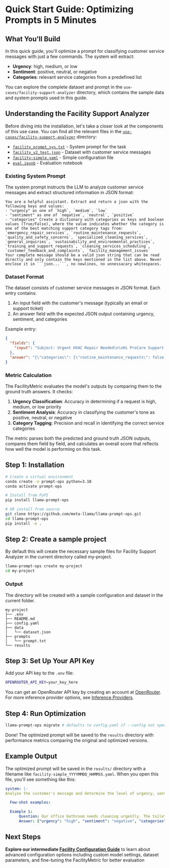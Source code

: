 # Quick Start Guide: Optimizing Prompts in 5 Minutes

## What You'll Build

In this quick guide, you'll optimize a prompt for classifying customer service messages with just a few commands. The system will extract:

- **Urgency**: high, medium, or low
- **Sentiment**: positive, neutral, or negative
- **Categories**: relevant service categories from a predefined list

You can explore the complete dataset and prompt in the `use-cases/facility-support-analyzer` directory, which contains the sample data and system prompts used in this guide.

## Understanding the Facility Support Analyzer

Before diving into the installation, let's take a closer look at the components of this use case. You can find all the relevant files in the [`use-cases/facility-support-analyzer`](../../use-cases/facility-support-analyzer/) directory:

- [`facility_prompt_sys.txt`](../../use-cases/facility-support-analyzer/facility_prompt_sys.txt) - System prompt for the task
- [`facility_v2_test.json`](../../use-cases/facility-support-analyzer/facility_v2_test.json) - Dataset with customer service messages
- [`facility-simple.yaml`](../../use-cases/facility-support-analyzer/facility-simple.yaml) - Simple configuration file
- [`eval.ipynb`](../../use-cases/facility-support-analyzer/eval.ipynb) - Evaluation notebook

### Existing System Prompt

The system prompt instructs the LLM to analyze customer service messages and extract structured information in JSON format:

```
You are a helpful assistant. Extract and return a json with the following keys and values:
- "urgency" as one of `high`, `medium`, `low`
- "sentiment" as one of `negative`, `neutral`, `positive`
- "categories" Create a dictionary with categories as keys and boolean values (True/False), where the value indicates whether the category is one of the best matching support category tags from: `emergency_repair_services`, `routine_maintenance_requests`, `quality_and_safety_concerns`, `specialized_cleaning_services`, `general_inquiries`, `sustainability_and_environmental_practices`, `training_and_support_requests`, `cleaning_services_scheduling`, `customer_feedback_and_complaints`, `facility_management_issues`
Your complete message should be a valid json string that can be read directly and only contain the keys mentioned in the list above. Never enclose it in ```json...```, no newlines, no unnessacary whitespaces.
```

### Dataset Format

The dataset consists of customer service messages in JSON format. Each entry contains:

1. An input field with the customer's message (typically an email or support ticket)
2. An answer field with the expected JSON output containing urgency, sentiment, and categories

Example entry:

```json
{
  "fields": {
    "input": "Subject: Urgent HVAC Repair Needed\n\nHi ProCare Support Team,\n\nI'm reaching out with an urgent issue that needs immediate attention. Our HVAC system has been acting up for the past two days, and it's starting to affect the comfort of our living space. I've tried resetting the system and checking the filters, but nothing seems to work.\n\nCould you please send someone over as soon as possible?\n\nThank you,\n[Sender]"
  },
  "answer": "{\"categories\": {\"routine_maintenance_requests\": false, \"customer_feedback_and_complaints\": false, \"training_and_support_requests\": false, \"quality_and_safety_concerns\": false, \"sustainability_and_environmental_practices\": false, \"cleaning_services_scheduling\": false, \"specialized_cleaning_services\": false, \"emergency_repair_services\": true, \"facility_management_issues\": false, \"general_inquiries\": false}, \"sentiment\": \"positive\", \"urgency\": \"high\"}"
}
```

### Metric Calculation

The FacilityMetric evaluates the model's outputs by comparing them to the ground truth answers. It checks:

1. **Urgency Classification**: Accuracy in determining if a request is high, medium, or low priority
2. **Sentiment Analysis**: Accuracy in classifying the customer's tone as positive, neutral, or negative
3. **Category Tagging**: Precision and recall in identifying the correct service categories

The metric parses both the predicted and ground truth JSON outputs, compares them field by field, and calculates an overall score that reflects how well the model is performing on this task.


## Step 1: Installation

```bash
# Create a virtual environment
conda create -n prompt-ops python=3.10
conda activate prompt-ops

# Install from PyPI
pip install llama-prompt-ops

# OR install from source
git clone https://github.com/meta-llama/llama-prompt-ops.git
cd llama-prompt-ops
pip install -e .

```
## Step 2: Create a sample project

By default this will create the necessary sample files for Facility Support Analyzer in the current directory called my-project.

```bash
llama-prompt-ops create my-project
cd my-project
```


### Output
The directory will be created with a sample configuration and dataset in the current folder.

```
my-project
├── .env
├── README.md
├── config.yaml
├── data
│   └── dataset.json
├── prompts
│   └── prompt.txt
└── results
```


## Step 3: Set Up Your API Key

Add your API key to the `.env` file:

```bash
OPENROUTER_API_KEY=your_key_here
```

You can get an OpenRouter API key by creating an account at [OpenRouter](https://openrouter.ai/). For more inference provider options, see [Inference Providers](../inference_providers.md).

## Step 4: Run Optimization

```bash
llama-prompt-ops migrate # defaults to config.yaml if --config not specified
```

Done! The optimized prompt will be saved to the `results` directory with performance metrics comparing the original and optimized versions.

## Example Output

The optimized prompt will be saved in the `results/` directory with a filename like `facility-simple_YYYYMMDD_HHMMSS.yaml`. When you open this file, you'll see something like this:

````yaml
system: |-
Analyze the customer's message and determine the level of urgency, sentiment, and relevant categories. Extract and return a json with the keys "urgency", "sentiment", and "categories". The "urgency" key should have a value of "high", "medium", or "low", the "sentiment" key should have a value of "negative", "neutral", or "positive", and the "categories" key should have a dictionary with categories as keys and boolean values indicating whether the category is a best matching support category tag. The categories should include "emergency_repair_services", "routine_maintenance_requests", "quality_and_safety_concerns", "specialized_cleaning_services", "general_inquiries", "sustainability_and_environmental_practices", "training_and_support_requests", "cleaning_services_scheduling", "customer_feedback_and_complaints", and "facility_management_issues".

  Few-shot examples: 

  Example 1:
      Question: Our office bathroom needs cleaning urgently. The toilets are clogged and there's water on the floor.
      Answer: {"urgency": "high", "sentiment": "negative", "categories": {"emergency_repair_services": true, "specialized_cleaning_services": true, "facility_management_issues": true, "emergency_repair_services": false, "routine_maintenance_requests": false, "quality_and_safety_concerns": false, "general_inquiries": false, "sustainability_and_environmental_practices": false, "training_and_support_requests": false, "customer_feedback_and_complaints": false}}
````

## Next Steps

**Explore our intermediate [Facility Configuration Guide](../intermediate/README.md)** to learn about advanced configuration options including custom model settings, dataset parameters, and fine-tuning the FacilityMetric for better evaluation
